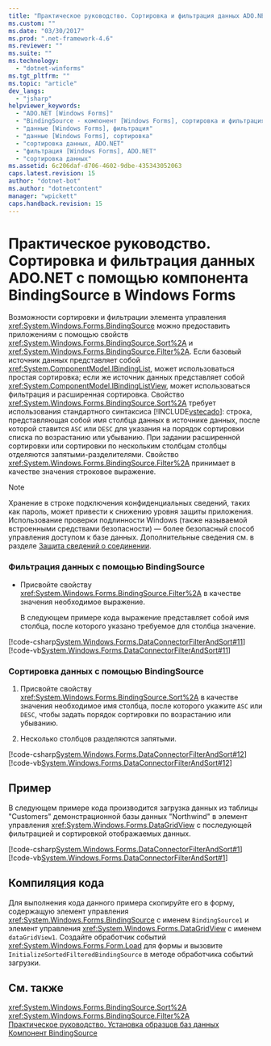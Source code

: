 ```yaml
---
title: "Практическое руководство. Сортировка и фильтрация данных ADO.NET с помощью компонента BindingSource в Windows Forms | Microsoft Docs"
ms.custom: ""
ms.date: "03/30/2017"
ms.prod: ".net-framework-4.6"
ms.reviewer: ""
ms.suite: ""
ms.technology: 
  - "dotnet-winforms"
ms.tgt_pltfrm: ""
ms.topic: "article"
dev_langs: 
  - "jsharp"
helpviewer_keywords: 
  - "ADO.NET [Windows Forms]"
  - "BindingSource - компонент [Windows Forms], сортировка и фильтрация данных"
  - "данные [Windows Forms], фильтрация"
  - "данные [Windows Forms], сортировка"
  - "сортировка данных, ADO.NET"
  - "фильтрация [Windows Forms], ADO.NET"
  - "сортировка данных"
ms.assetid: 6c206daf-d706-4602-9dbe-435343052063
caps.latest.revision: 15
author: "dotnet-bot"
ms.author: "dotnetcontent"
manager: "wpickett"
caps.handback.revision: 15
---
```

# Практическое руководство. Сортировка и фильтрация данных ADO.NET с помощью компонента BindingSource в Windows Forms
Возможности сортировки и фильтрации элемента управления <xref:System.Windows.Forms.BindingSource> можно предоставить приложениям с помощью свойств <xref:System.Windows.Forms.BindingSource.Sort%2A> и <xref:System.Windows.Forms.BindingSource.Filter%2A>.  Если базовый источник данных представляет собой <xref:System.ComponentModel.IBindingList>, может использоваться простая сортировка; если же источник данных представляет собой <xref:System.ComponentModel.IBindingListView>, может использоваться фильтрация и расширенная сортировка.  Свойство <xref:System.Windows.Forms.BindingSource.Sort%2A> требует использования стандартного синтаксиса [!INCLUDE[vstecado](../../../../includes/vstecado-md.md)]: строка, представляющая собой имя столбца данных в источнике данных, после которой ставится `ASC` или `DESC` для указания на порядок сортировки списка по возрастанию или убыванию.  При задании расширенной сортировки или сортировки по нескольким столбцам столбцы отделяются запятыми\-разделителями.  Свойство <xref:System.Windows.Forms.BindingSource.Filter%2A> принимает в качестве значения строковое выражение.  
  
> [!NOTE]
>  Хранение в строке подключения конфиденциальных сведений, таких как пароль, может привести к снижению уровня защиты приложения.  Использование проверки подлинности Windows \(также называемой встроенными средствами безопасности\) — более безопасный способ управления доступом к базе данных.  Дополнительные сведения см. в разделе [Защита сведений о соединении](../../../../docs/framework/data/adonet/protecting-connection-information.md).  
  
### Фильтрация данных с помощью BindingSource  
  
-   Присвойте свойству <xref:System.Windows.Forms.BindingSource.Filter%2A> в качестве значения необходимое выражение.  
  
     В следующем примере кода выражение представляет собой имя столбца, после которого указано требуемое для столбца значение.  
  
 [!code-csharp[System.Windows.Forms.DataConnectorFilterAndSort#11](../../../../samples/snippets/csharp/VS_Snippets_Winforms/System.Windows.Forms.DataConnectorFilterAndSort/CS/form1.cs#11)]
 [!code-vb[System.Windows.Forms.DataConnectorFilterAndSort#11](../../../../samples/snippets/visualbasic/VS_Snippets_Winforms/System.Windows.Forms.DataConnectorFilterAndSort/VB/form1.vb#11)]  
  
### Сортировка данных с помощью BindingSource  
  
1.  Присвойте свойству <xref:System.Windows.Forms.BindingSource.Sort%2A> в качестве значения необходимое имя столбца, после которого укажите `ASC` или `DESC`, чтобы задать порядок сортировки по возрастанию или убыванию.  
  
2.  Несколько столбцов разделяются запятыми.  
  
 [!code-csharp[System.Windows.Forms.DataConnectorFilterAndSort#12](../../../../samples/snippets/csharp/VS_Snippets_Winforms/System.Windows.Forms.DataConnectorFilterAndSort/CS/form1.cs#12)]
 [!code-vb[System.Windows.Forms.DataConnectorFilterAndSort#12](../../../../samples/snippets/visualbasic/VS_Snippets_Winforms/System.Windows.Forms.DataConnectorFilterAndSort/VB/form1.vb#12)]  
  
## Пример  
 В следующем примере кода производится загрузка данных из таблицы "Customers" демонстрационной базы данных "Northwind" в элемент управления <xref:System.Windows.Forms.DataGridView> с последующей фильтрацией и сортировкой отображаемых данных.  
  
 [!code-csharp[System.Windows.Forms.DataConnectorFilterAndSort#1](../../../../samples/snippets/csharp/VS_Snippets_Winforms/System.Windows.Forms.DataConnectorFilterAndSort/CS/form1.cs#1)]
 [!code-vb[System.Windows.Forms.DataConnectorFilterAndSort#1](../../../../samples/snippets/visualbasic/VS_Snippets_Winforms/System.Windows.Forms.DataConnectorFilterAndSort/VB/form1.vb#1)]  
  
## Компиляция кода  
 Для выполнения кода данного примера скопируйте его в форму, содержащую элемент управления <xref:System.Windows.Forms.BindingSource> с именем `BindingSource1` и элемент управления <xref:System.Windows.Forms.DataGridView> с именем `dataGridView1`.  Создайте обработчик событий <xref:System.Windows.Forms.Form.Load> для формы и вызовите `InitializeSortedFilteredBindingSource` в методе обработчика событий загрузки.  
  
## См. также  
 <xref:System.Windows.Forms.BindingSource.Sort%2A>   
 <xref:System.Windows.Forms.BindingSource.Filter%2A>   
 [Практическое руководство. Установка образцов баз данных](../Topic/How%20to:%20Install%20Sample%20Databases.md)   
 [Компонент BindingSource](../../../../docs/framework/winforms/controls/bindingsource-component.md)